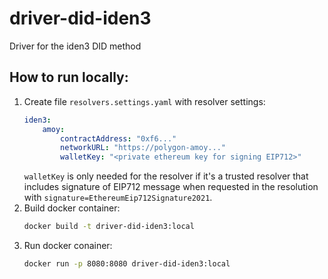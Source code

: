 # driver-did-iden3
Driver for the iden3 DID method

## How to run locally:
1. Create file `resolvers.settings.yaml` with resolver settings:
    ```yaml
    iden3:
        amoy:
            contractAddress: "0xf6..."
            networkURL: "https://polygon-amoy..."
            walletKey: "<private ethereum key for signing EIP712>"
    ```
    `walletKey` is only needed for the resolver if it's a trusted resolver that includes signature of EIP712 message when requested in the resolution with `signature=EthereumEip712Signature2021`.
2. Build docker container:
    ```bash
    docker build -t driver-did-iden3:local
    ```
3. Run docker conainer:
    ```bash
    docker run -p 8080:8080 driver-did-iden3:local
    ```
